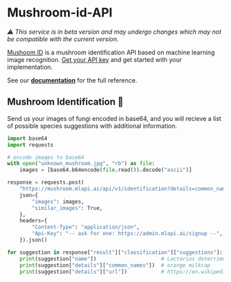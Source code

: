 # Mushroom-id-API
*⚠️ This service is in beta version and may undergo changes which may not be compatible with the current version.*

[Mushoom ID](https://web.plant.id/mushroom-id/) is a mushroom identification API based on machine learning image recognition. [Get your API key](https://admin.mlapi.ai/signup) and get started with your implementation.

See our **[documentation](https://github.com/flowerchecker/Mushroom-id-API/wiki)** for the full reference.

## Mushroom Identification 🍄
Send us your images of fungi encoded in base64, and you will recieve a list of possible species suggestions with additional information.
```python
import base64
import requests

# encode images to base64
with open("unknown_mushroom.jpg", "rb") as file:
    images = [base64.b64encode(file.read()).decode("ascii")]

response = requests.post(
    "https://mushroom.mlapi.ai/api/v1/identification?details=common_names,url",
    json={
        "images": images,
        "similar_images": True,
    },
    headers={
        "Content-Type": "application/json",
        "Api-Key": "-- ask for one: https://admin.mlapi.ai/signup --",
    }).json()

for suggestion in response["result"]["classification"]["suggestions"]:
    print(suggestion["name"])                     # Lactarius deterrimus
    print(suggestion["details"]["common_names"])  # orange milkcap
    print(suggestion["details"]["url"])           # https://en.wikipedia.org/wiki/Lactarius_deterrimus
